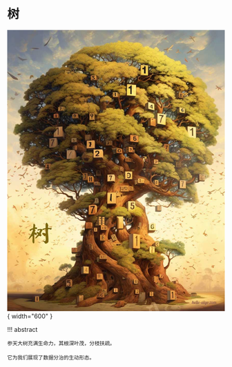 # 树

<div class="center-table" markdown>

![树](../assets/covers/chapter_tree.jpg){ width="600" }

</div>

!!! abstract

    参天大树充满生命力，其根深叶茂，分枝扶疏。
    
    它为我们展现了数据分治的生动形态。
